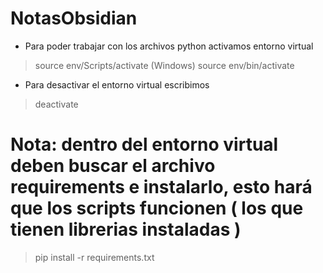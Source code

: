# NotasObsidian

- Para poder trabajar con los archivos python activamos entorno virtual

> source env/Scripts/activate (Windows)
> source env/bin/activate

- Para desactivar el entorno virtual escribimos
> deactivate

# Nota: dentro del entorno virtual deben buscar el archivo requirements e instalarlo, esto hará que los scripts funcionen ( los que tienen librerias instaladas )
> pip install -r requirements.txt
